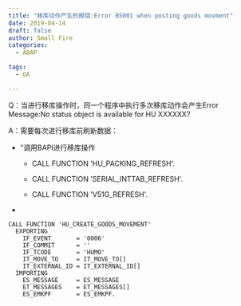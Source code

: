 ```yaml
---
title: "移库动作产生的报错:Error BS001 when posting goods movment"
date: 2019-04-14
draft: false
author: Small Fire
categories: 
  - ABAP

tags: 
  - QA

---
```




Q：当进行移库操作时，同一个程序中执行多次移库动作会产生Error Message:No status object is available for HU  XXXXXX?

A：需要每次进行移库前刷新数据：

- "调用BAPI进行移库操作
      

  - CALL FUNCTION 'HU_PACKING_REFRESH'.
    
  - CALL FUNCTION 'SERIAL_INTTAB_REFRESH'.
    
  - CALL FUNCTION 'V51G_REFRESH'.

-  

  ```JS
  CALL FUNCTION 'HU_CREATE_GOODS_MOVEMENT'
    EXPORTING
      IF_EVENT       = '0006'
      IF_COMMIT      = ''
      IF_TCODE       = 'HUMO'
      IT_MOVE_TO     = IT_MOVE_TO[]
      IT_EXTERNAL_ID = IT_EXTERNAL_ID[]
    IMPORTING
      ES_MESSAGE     = ES_MESSAGE
      ET_MESSAGES    = ET_MESSAGES[]
      ES_EMKPF       = ES_EMKPF.
  ```

  